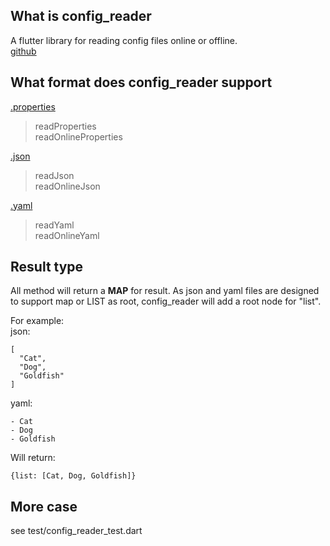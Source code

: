 ## What is config_reader
A flutter library for reading config files online or offline.  
[github](https://github.com/nnnggel/config_reader)

## What format does config_reader support
[.properties](https://en.wikipedia.org/wiki/.properties) 
> readProperties  
> readOnlineProperties  

[.json](https://en.wikipedia.org/wiki/JSON)
> readJson  
> readOnlineJson

[.yaml](https://en.wikipedia.org/wiki/YAML)
> readYaml  
> readOnlineYaml

## Result type
All method will return a **MAP** for result. As json and yaml files are designed to support map or LIST as root, config_reader will add a root node for "list".
    
For example:    
json: 
```
[
  "Cat",
  "Dog",
  "Goldfish"
]
```
yaml:
```
- Cat
- Dog
- Goldfish
```
Will return:
```
{list: [Cat, Dog, Goldfish]}
```

## More case
see test/config_reader_test.dart
